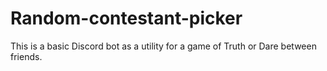 # Random-contestant-picker
This is a basic Discord bot as a utility for a game of Truth or Dare between friends.
